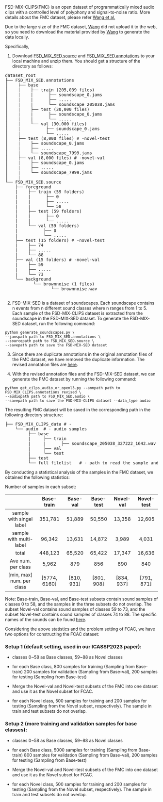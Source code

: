 
 FSD-MIX-CLIPS(FMC) is an open dataset of programmatically mixed audio clips with a controlled level
 of polyphony and signal-to-noise ratio. More details about the FMC dataset, please refer [Wang et al.](https://ieeexplore.ieee.org/abstract/document/9632677)
 
Due to the large size of the FMC dataset, [Wang](https://y-wang.weebly.com/) did not upload it to the web, so you need to download the material provided by [Wang](https://y-wang.weebly.com/) to generate the data locally.

Specifically,
1. Download [FSD_MIX_SED.source](https://zenodo.org/record/5574135/files/FSD_MIX_SED.source.tar.gz?download=1) and [FSD_MIX_SED.annotations](https://zenodo.org/record/5574135/files/FSD_MIX_SED.annotations.tar.gz?download=1) to your local machine and unzip them.
You should get a structure of the directory as follows:
<pre>
dataset_root
├── FSD_MIX_SED.annotations
│    ├── base
│    |    ├── train (205,039 files)
│    |    |      ├── soundscape_0.jams
│    |    |      ├── .....
│    |    |      └── soundscape_205038.jams
│    |    ├── test (30,000 files)
│    |    |      ├── soundscape_0.jams
│    |    |      └── .....
│    |    └── val (30,000 files)
│    |          ├── soundscape_0.jams
│    |          └── .....
│    ├── test (8,000 files) # -novel-test
│    |    ├── soundscape_0.jams
│    |    ├── .....
│    |    └── soundscape_7999.jams
│    ├── val (8,000 files) # -novel-val
│    |    ├── soundscape_0.jams
│    |    ├── .....
│    |    └── soundscape_7999.jams
│    |
└── FSD_MIX_SED.source
    ├── foreground
    |    ├── train (59 folders)
    |    |      ├── 0
    |    |      ├── .....
    |    |      └── 58
    |    ├── test (59 folders)
    |    |      ├── 0
    |    |      └── .....
    |    └── val (59 folders)
    |          ├── 0
    |          └── .....
    ├── test (15 folders) # -novel-test
    |    ├── 74
    |    ├── .....
    |    └── 88
    ├── val (15 folders) # -novel-val
    |    ├── 59
    |    ├── .....
    |    └── 73
    └── background
           └── brownnoise (1 files)
                  └── brownnoise.wav

</pre>

2. FSD-MIX-SED is a dataset of soundscapes. Each soundscape contains n events from n different sound classes where n ranges from 1 to 5. 
Each sample of the FSD-MIX-CLIPS dataset is extracted from the soundscape in the FSD-MIX-SED dataset.
To generate the FSD-MIX-SED dataset, run the following command:
```
python generate_soundscapes.py \
--jamspath path to FSD_MIX_SED.annotations \
--sourcepath path to FSD_MIX_SED.source \
--savepath path to save the FSD-MIX-SED dataset
```

 3. Since there are duplicate annotations in the original annotation files of the FMC dataset, 
 we have removed the duplicate information. The revised annotation files are [here](./FSD_MIX_CLIPS.annotations_revised).

 4. With the revised annotation files and the FSD-MIX-SED dataset, we can generate the FMC dataset by running the following command:

```
python get_cilps_audio_or_openl3.py --annpath path to FSD_MIX_CLIPS.annotations_revised \
--audiopath path to FSD_MIX_SED.audio \
--savepath path to save the FSD-MIX-CLIPS dataset --data_type audio
```
The resulting FMC dataset will be saved in the corresponding path in the following directory structure:
<pre>
├── FSD_MIX_CLIPS_data # -  
    └── audio  # - audio samples
         ├── base
         |     ├── train
         |     |      ├── soundscape_205038_327222_1642.wav
         |     ├── val
         |     └── test
         ├── test
         └── full_filelist   # - path to read the sample and label, etc.
</pre>
By conducting a statistical analysis of the samples in the FMC dataset, we obtained the following statistics:

Number of samples in each subset:

|                          |  Base-train  |  Base-val  |   Base-test   |  Novel-val   | Novel-test  |
|:------------------------:|:------------:|:----------:|:-------------:|:------------:|:-----------:|
| sample with singel label |   351,781    |   51,889   |    50,550     |    13,358    |   12,605    |
| sample with multi-label  |    96,342    |   13,631   |    14,872     |    3,989     |    4,031    |
|          total           |   448,123    |   65,520   |    65,422     |    17,347    |   16,636    |
|    Ave num. per class    |    5,962     |    879     |      856      |     890      |     840     |
|[min, max] num. per class | [5774, 6160] | [810, 931] |  [801, 908]   |  [834, 937]  | [791, 871]  |

Note: Base-train, Base-val, and Base-test subsets contain sound samples of classes 0 to 58, 
and the samples in the three subsets do not overlap. The subset Novel-val contains sound samples of classes 59 to 73, 
and the subset Novel-test contains sound samples of classes 74 to 88. The specific names of the sounds can be found [here](vocabulary_of_FSC-89.json).

Considering the above statistics and the problem setting of FCAC, we have two options for constructing the FCAC dataset:

### Setup 1 (default setting, used in our ICASSP2023 paper):
- classes 0~58 as Base classes, 59~88 as Novel classes
- for each Base class, 800 samples for training (Sampling from Base-train)
  200 samples for validation (Sampling from Base-val), 200 samples for testing  (Sampling from Base-test)

- Merge the Novel-val and Novel-test subsets of the FMC into one dataset and use it as the Novel subset for FCAC. 
- for each Novel class, 500 samples for training and 200 samples for testing (Sampling from the Novel subset, respectively). The
sample in train and test subsets do not overlap.


### Setup 2 (more training and validation samples for base classes):
- classes 0~58 as Base classes, 59~88 as Novel classes
- for each Base class, 5000 samples for training (Sampling from Base-train)
  800 samples for validation (Sampling from Base-val), 200 samples for testing  (Sampling from Base-test)

- Merge the Novel-val and Novel-test subsets of the FMC into one dataset and use it as the Novel subset for FCAC. 
- for each Novel class, 500 samples for training and 200 samples for testing (Sampling from the Novel subset, respectively). The
sample in train and test subsets do not overlap.
